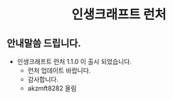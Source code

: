 <h1 align="center">인생크래프트 런처</h1>

## 안내말씀 드립니다.

* 인생크래프트 런처 1.1.0 이 출시 되었습니다.
  * 런처 업데이트 바랍니다.
  * 감사합니다.
  * akzmft8282 올림

